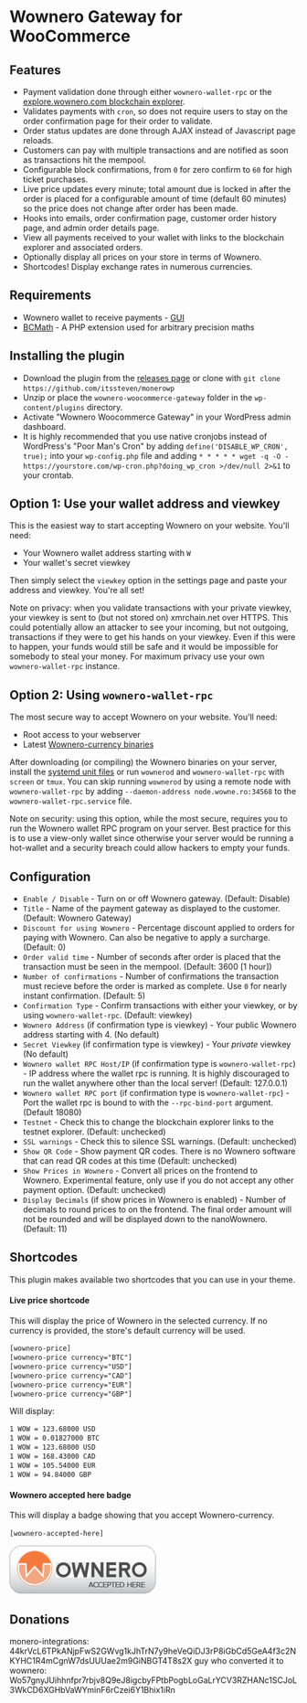 # Wownero Gateway for WooCommerce

## Features

* Payment validation done through either `wownero-wallet-rpc` or the [explore.wownero.com blockchain explorer](https://explore.wownero.com/).
* Validates payments with `cron`, so does not require users to stay on the order confirmation page for their order to validate.
* Order status updates are done through AJAX instead of Javascript page reloads.
* Customers can pay with multiple transactions and are notified as soon as transactions hit the mempool.
* Configurable block confirmations, from `0` for zero confirm to `60` for high ticket purchases.
* Live price updates every minute; total amount due is locked in after the order is placed for a configurable amount of time (default 60 minutes) so the price does not change after order has been made.
* Hooks into emails, order confirmation page, customer order history page, and admin order details page.
* View all payments received to your wallet with links to the blockchain explorer and associated orders.
* Optionally display all prices on your store in terms of Wownero.
* Shortcodes! Display exchange rates in numerous currencies.

## Requirements

* Wownero wallet to receive payments - [GUI](https://github.com/wownero/wownero/releases)
* [BCMath](http://php.net/manual/en/book.bc.php) - A PHP extension used for arbitrary precision maths

## Installing the plugin

* Download the plugin from the [releases page](https://github.com/itssteven/monerowp) or clone with `git clone https://github.com/itssteven/monerowp`
* Unzip or place the `wownero-woocommerce-gateway` folder in the `wp-content/plugins` directory.
* Activate "Wownero Woocommerce Gateway" in your WordPress admin dashboard.
* It is highly recommended that you use native cronjobs instead of WordPress's "Poor Man's Cron" by adding `define('DISABLE_WP_CRON', true);` into your `wp-config.php` file and adding `* * * * * wget -q -O - https://yourstore.com/wp-cron.php?doing_wp_cron >/dev/null 2>&1` to your crontab.

## Option 1: Use your wallet address and viewkey

This is the easiest way to start accepting Wownero on your website. You'll need:

* Your Wownero wallet address starting with `W`
* Your wallet's secret viewkey

Then simply select the `viewkey` option in the settings page and paste your address and viewkey. You're all set!

Note on privacy: when you validate transactions with your private viewkey, your viewkey is sent to (but not stored on) xmrchain.net over HTTPS. This could potentially allow an attacker to see your incoming, but not outgoing, transactions if they were to get his hands on your viewkey. Even if this were to happen, your funds would still be safe and it would be impossible for somebody to steal your money. For maximum privacy use your own `wownero-wallet-rpc` instance.

## Option 2: Using `wownero-wallet-rpc`

The most secure way to accept Wownero on your website. You'll need:

* Root access to your webserver
* Latest [Wownero-currency binaries](https://github.com/wownero/wownero/releases)

After downloading (or compiling) the Wownero binaries on your server, install the [systemd unit files](https://github.com/monero-integrations/monerowp/tree/master/assets/systemd-unit-files) or run `wownerod` and `wownero-wallet-rpc` with `screen` or `tmux`. You can skip running `wownerod` by using a remote node with `wownero-wallet-rpc` by adding `--daemon-address node.wowne.ro:34568` to the `wownero-wallet-rpc.service` file.

Note on security: using this option, while the most secure, requires you to run the Wownero wallet RPC program on your server. Best practice for this is to use a view-only wallet since otherwise your server would be running a hot-wallet and a security breach could allow hackers to empty your funds.

## Configuration

* `Enable / Disable` - Turn on or off Wownero gateway. (Default: Disable)
* `Title` - Name of the payment gateway as displayed to the customer. (Default: Wownero Gateway)
* `Discount for using Wownero` - Percentage discount applied to orders for paying with Wownero. Can also be negative to apply a surcharge. (Default: 0)
* `Order valid time` - Number of seconds after order is placed that the transaction must be seen in the mempool. (Default: 3600 [1 hour])
* `Number of confirmations` - Number of confirmations the transaction must recieve before the order is marked as complete. Use `0` for nearly instant confirmation. (Default: 5)
* `Confirmation Type` - Confirm transactions with either your viewkey, or by using `wownero-wallet-rpc`. (Default: viewkey)
* `Wownero Address` (if confirmation type is viewkey) - Your public Wownero address starting with 4. (No default)
* `Secret Viewkey` (if confirmation type is viewkey) - Your *private* viewkey (No default)
* `Wownero wallet RPC Host/IP` (if confirmation type is `wownero-wallet-rpc`) - IP address where the wallet rpc is running. It is highly discouraged to run the wallet anywhere other than the local server! (Default: 127.0.0.1)
* `Wownero wallet RPC port` (if confirmation type is `wownero-wallet-rpc`) - Port the wallet rpc is bound to with the `--rpc-bind-port` argument. (Default 18080)
* `Testnet` - Check this to change the blockchain explorer links to the testnet explorer. (Default: unchecked)
* `SSL warnings` - Check this to silence SSL warnings. (Default: unchecked)
* `Show QR Code` - Show payment QR codes. There is no Wownero software that can read QR codes at this time (Default: unchecked)
* `Show Prices in Wownero` - Convert all prices on the frontend to Wownero. Experimental feature, only use if you do not accept any other payment option. (Default: unchecked)
* `Display Decimals` (if show prices in Wownero is enabled) - Number of decimals to round prices to on the frontend. The final order amount will not be rounded and will be displayed down to the nanoWownero. (Default: 11)

## Shortcodes

This plugin makes available two shortcodes that you can use in your theme.

#### Live price shortcode

This will display the price of Wownero in the selected currency. If no currency is provided, the store's default currency will be used.

```
[wownero-price]
[wownero-price currency="BTC"]
[wownero-price currency="USD"]
[wownero-price currency="CAD"]
[wownero-price currency="EUR"]
[wownero-price currency="GBP"]
```
Will display:
```
1 WOW = 123.68000 USD
1 WOW = 0.01827000 BTC
1 WOW = 123.68000 USD
1 WOW = 168.43000 CAD
1 WOW = 105.54000 EUR
1 WOW = 94.84000 GBP
```


#### Wownero accepted here badge

This will display a badge showing that you accept Wownero-currency.

`[wownero-accepted-here]`

![Wownero Accepted Here](/assets/images/wownero-accepted-here.png?raw=true "Wownero Accepted Here")

## Donations

monero-integrations: 44krVcL6TPkANjpFwS2GWvg1kJhTrN7y9heVeQiDJ3rP8iGbCd5GeA4f3c2NKYHC1R4mCgnW7dsUUUae2m9GiNBGT4T8s2X
guy who converted it to wownero: Wo57gnyJUihhnfpr7rbjv8Q9eJ8igcbyFPtbPogbLoGaLrYCV3RZHANc1SCJoL3WkCD6XGHbVaWYminF6rCzei6Y1Bhix1iRn

